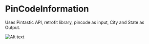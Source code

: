 # PinCodeInformation
Uses Pintastic API, retrofit library, pincode as input, City and State as Output. 

![Alt text](https://drive.google.com/file/d/1jqP81qU6bbEZQik_rQCgJM5LTWVJP-sW/view?usp=sharing "Optional title")
